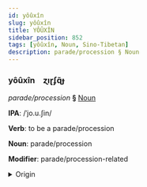 ```yaml
---
id: yôûxîn
slug: yôûxîn
title: YÔÛXÎN
sidebar_position: 852
tags: [yôûxîn, Noun, Sino-Tibetan]
description: parade/procession § Noun
---
```


### yôûxîn&emsp;<span kind="abugida">ɀıɽʄɋ̃ɟ</span>

*parade/procession* **§** [Noun](../../tags/Noun)

**IPA**: /ˈjo.u.ʃin/

**Verb**: to be a parade/procession

**Noun**: parade/procession

**Modifier**: parade/procession-related

<details>
    <summary>Origin</summary>
    Mandarin 遊行 yóuxíng [jou̯ɕiŋ]<br/>
    <em>Sino-Tibetan Language Family</em>
</details>